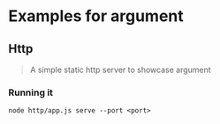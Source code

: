 # Examples for argument

## Http
> A simple static http server to showcase argument
### Running it
```
node http/app.js serve --port <port>
```
